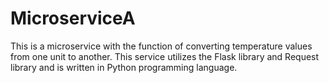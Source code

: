 # MicroserviceA
This is a microservice with the function of converting temperature values from one unit to another. This service utilizes the Flask library and Request library and is written in Python programming language.
